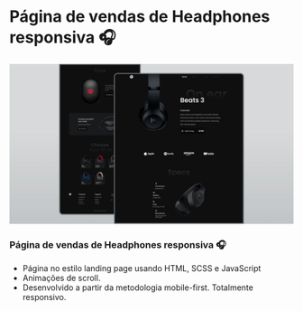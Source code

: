 # Página de vendas de Headphones responsiva 🎧
![](/preview.png)

### Página de vendas de Headphones responsiva 🎧

- Página no estilo landing page usando HTML, SCSS e JavaScript
- Animações de scroll.
- Desenvolvido a partir da metodologia mobile-first. Totalmente responsivo.




